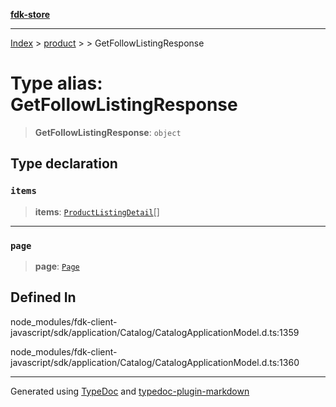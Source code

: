 [**fdk-store**](../../../README.md)
***

[Index](../../../API.md) > [product](../../README.md) > [<internal>](../README.md) > GetFollowListingResponse

# Type alias: GetFollowListingResponse

> **GetFollowListingResponse**: `object`

## Type declaration

### `items`

> **items**: [`ProductListingDetail`](type-alias.ProductListingDetail.md)[]

***

### `page`

> **page**: [`Page`](../../../brands/internal_/type-aliases/type-alias.Page.md)

## Defined In

node\_modules/fdk-client-javascript/sdk/application/Catalog/CatalogApplicationModel.d.ts:1359

node\_modules/fdk-client-javascript/sdk/application/Catalog/CatalogApplicationModel.d.ts:1360

***
Generated using [TypeDoc](https://typedoc.org/) and [typedoc-plugin-markdown](https://www.npmjs.com/package/typedoc-plugin-markdown)
